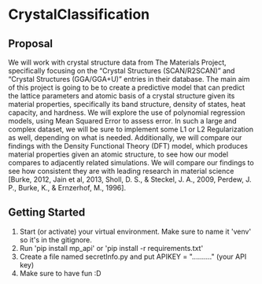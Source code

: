 # CrystalClassification

## Proposal

We will work with crystal structure data from The Materials Project, specifically focusing on the “Crystal Structures (SCAN/R2SCAN)” and “Crystal Structures (GGA/GGA+U)” entries in their database. The main aim of this project is going to be to create a predictive model that can predict the lattice parameters and atomic basis of a crystal structure given its material properties, specifically its band structure, density of states, heat capacity, and hardness. We will explore the use of polynomial regression models, using Mean Squared Error to assess error. In such a large and complex dataset, we will be sure to implement some L1 or L2 Regularization as well, depending on what is needed. Additionally, we will compare our findings with the Density Functional Theory (DFT) model, which produces material properties given an atomic structure, to see how our model compares to adjacently related simulations. We will compare our findings to see how consistent they are with leading research in material science [Burke, 2012, Jain et al, 2013, Sholl, D. S., & Steckel, J. A., 2009, Perdew, J. P., Burke, K., & Ernzerhof, M., 1996].

## Getting Started
1. Start (or activate) your virtual environment. Make sure to name it 'venv' so it's in the gitignore.
2. Run 'pip install mp_api' or 'pip install -r requirements.txt'
3. Create a file named secretInfo.py and put APIKEY = ".........." (your API key)
4. Make sure to have fun :D